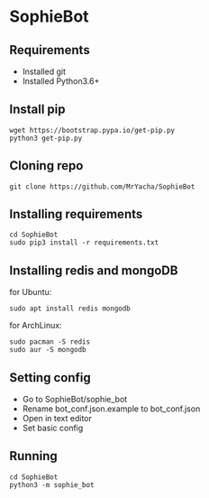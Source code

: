 # SophieBot

## Requirements
+ Installed git
+ Installed Python3.6+

## Install pip
    wget https://bootstrap.pypa.io/get-pip.py
    python3 get-pip.py

## Cloning repo
    git clone https://github.com/MrYacha/SophieBot

## Installing requirements
    cd SophieBot
    sudo pip3 install -r requirements.txt

## Installing redis and mongoDB

for Ubuntu:

    sudo apt install redis mongodb

for ArchLinux:

    sudo pacman -S redis
    sudo aur -S mongodb

## Setting config

+ Go to SophieBot/sophie_bot
+ Rename bot_conf.json.example to bot_conf.json
+ Open in text editor
+ Set basic config

## Running

    cd SophieBot
    python3 -m sophie_bot


